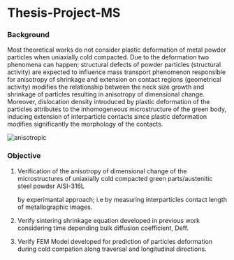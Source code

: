 # Thesis-Project-MS

### Background

Most theoretical works do not consider plastic deformation of metal powder particles when uniaxially cold compacted. 
Due to the deformation two phenomena can happen; structural defects of powder particles (structural activity) are expected to influence mass transport phenomenon responsible for anisotropy of shrinkage and extension on contact regions (geometrical activity) modifies the relationship between the neck size growth and shrinkage of particles resulting in anisotropy of dimensional change.
Moreover, dislocation density introduced by plastic deformation of the particles attributes to the inhomogeneous microstructure of the green body, inducing 
extension of interparticle contacts since plastic deformation modifies significantly the morphology of the contacts. 

   ![anisotropic](https://user-images.githubusercontent.com/84547558/224313002-73533a27-c0a7-40c5-b36b-927ff72103b1.png)

### Objective

1.  Verification of the anisotropy of dimensional change of the microstructures of uniaxially cold compacted green parts/austenitic steel powder AISI-316L

    by experimantal approach; i.e by measuring interparticles contact length of metallographic images.
    
2.  Verify sintering shrinkage equation developed in previous work considering time depending bulk diffusion coefficient, Deff.

3.  Verify FEM Model developed for prediction of particles deformation during cold compation along traversal and longitudinal directions.
